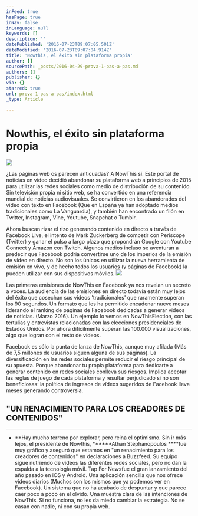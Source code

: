```yaml
---
inFeed: true
hasPage: true
inNav: false
inLanguage: null
keywords: []
description: ''
datePublished: '2016-07-23T09:07:05.501Z'
dateModified: '2016-07-23T09:07:04.914Z'
title: 'Nowthis, el éxito sin plataforma propia'
author: []
sourcePath: _posts/2016-04-29-prova-1-pas-a-pas.md
authors: []
publisher: {}
via: {}
starred: true
url: prova-1-pas-a-pas/index.html
_type: Article

---
```

# Nowthis, el éxito sin plataforma propia
![](https://the-grid-user-content.s3-us-west-2.amazonaws.com/e6d8aaa5-363d-4d6f-ad1d-e527712bfeb8.png)

¿Las páginas web os parecen anticuadas? A NowThis sí. Este portal de noticias en vídeo decidió abandonar su plataforma web a principios de 2015 para utilizar las redes sociales como medio de distribución de su contenido. Sin televisión propia ni sitio web, se ha convertido en una referencia mundial de noticias audiovisuales. Se convirtieron en los abanderados del vídeo con texto en Facebook (Que en España ya han adoptado medios tradicionales como La Vanguardia), y también han encontrado un filón en Twitter, Instagram, Vine, Youtube, Snapchat o Tumblr. 

Ahora buscan rizar el rizo generando contenido en directo a través de Facebook Live, el intento de Mark Zuckerberg de competir con Periscope (Twitter) y ganar el pulso a largo plazo que propondrán Google con Youtube Connect y Amazon con Twitch. Algunos medios incluso se aventuran a predecir que Facebook podría convertirse uno de los imperios de la emisión de vídeo en directo. No son los únicos en utilizar la nueva herramienta de emisión en vivo, y de hecho todos los usuarios (y páginas de Facebook) la pueden utilizar con sus dispositivos móviles.
![](https://the-grid-user-content.s3-us-west-2.amazonaws.com/fc5e6e01-cf62-4af7-a9f1-6da366a51353.png)

Las primeras emisiones de NowThis en Facebook ya nos revelan un secreto a voces. La audiencia de las emisiones en directo todavía están muy lejos del éxito que cosechan sus vídeos 'tradicionales' que raramente superan los 90 segundos. Un formato que les ha permitido encadenar nueve meses liderando el ranking de páginas de Facebook dedicadas a generar vídeos de noticias. (Marzo 2016). Un ejemplo lo vemos en NowThisElection, con las tertulias y entrevistas relacionadas con las elecciones presidenciales de Estados Unidos. Por ahora difícilmente superan las 100.000 visualizaciones, algo que logran con el resto de vídeos. 

Facebook es sólo la punta de lanza de NowThis, aunque muy afilada (Más de 7,5 millones de usuarios siguen alguna de sus páginas). La diversificación en las redes sociales permite reducir el riesgo principal de su apuesta. Porque abandonar tu propia plataforma para dedicarte a generar contenido en redes sociales conlleva sus riesgos. Implica aceptar las reglas de juego de cada plataforma y resultar perjudicado si no son beneficiosas: la política de ingresos de vídeos sugeridos de Facebook lleva meses generando controversia.

## "UN RENACIMIENTO PARA LOS CREADORES DE CONTENIDOS"

****

* **Hay mucho terreno por explorar, pero reina el optimismo. Sin ir más lejos, el presidente de Nowthis, ******Athan Stephanopoulos ****fue muy gráfico y aseguró que estamos en "un renacimiento para los creadores de contenidos" en declaraciones a Buzzfeed. Su equipo sigue nutriendo de vídeos las diferentes redes sociales, pero no dan la espalda a la tecnología móvil. Tap For Newsfue el gran lanzamiento del año pasado en iOS y Android. Una aplicación sencilla que nos ofrece vídeos diarios (Muchos son los mismos que ya podemos ver en Facebook). Un sistema que no ha acabado de despuntar y que parece caer poco a poco en el olvido. Una muestra clara de las intenciones de NowThis. Si no funciona, no les da miedo cambiar la estrategia. No se casan con nadie, ni con su propia web.

**[][0][][1]**

[0]: https://www.buzzfeed.com/alexkantrowitz/as-social-shifts-to-video-content-creators-win-power-and-dol?utm_term=.lswbmd2wDV#.brXp9wN8MZ
[1]: https://itunes.apple.com/es/app/tap-for-news/id964297885?mt=8